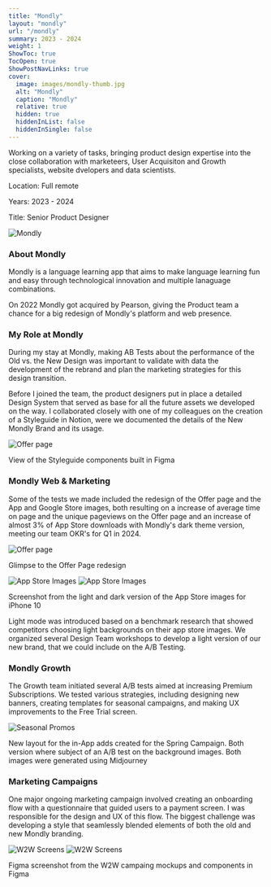 ```yaml
---
title: "Mondly"
layout: "mondly"
url: "/mondly"
summary: 2023 - 2024
weight: 1
ShowToc: true
TocOpen: true
ShowPostNavLinks: true
cover:
  image: images/mondly-thumb.jpg
  alt: "Mondly"
  caption: "Mondly"
  relative: true
  hidden: true
  hiddenInList: false
  hiddenInSingle: false
---
```


<div class="intro-info">

<p class="intro-description">Working on a variety of tasks, bringing product design expertise into the close collaboration with marketeers, User Acquisiton and Growth specialists, website dvelopers and data scientists.</p>
  <p class="intro-details no-margin-bottom">Location: Full remote</p>
  <p class="intro-details no-margin-bottom">Years: 2023 - 2024</p>
  <p class="intro-details no-margin-bottom">Title: Senior Product Designer</p>

</div>

![Mondly](images/mondly-thumb.jpg)

### About Mondly

Mondly is a language learning app that aims to make language learning fun and easy through technological innovation and multiple lanaguage combinations.

On 2022 Mondly got acquired by Pearson, giving the Product team a chance for a big redesign of Mondly's platform and web presence.

### My Role at Mondly

During my stay at Mondly, making AB Tests about the performance of the Old vs. the New Design was important to validate with data the development of the rebrand and plan the marketing strategies for this design transition.

Before I joined the team, the product designers put in place a detailed Design System that served as base for all the future assets we developed on the way. I collaborated closely with one of my colleagues on the creation of a Styleguide in Notion, were we documented the details of the New Mondly Brand and its usage.

![Offer page](images/styleguide-components.png)

<p class="photo-footnote">View of the Styleguide components built in Figma</p>

### Mondly Web & Marketing

Some of the tests we made included the redesign of the Offer page and the App and Google Store images, both resulting on a increase of average time on page and the unique pageviews on the Offer page and an increase of almost 3% of App Store downloads with Mondly's dark theme version, meeting our team OKR's for Q1 in 2024.

![Offer page](images/mondly-offer-page.png)

<p class="photo-footnote">Glimpse to the Offer Page redesign</p>

![App Store Images](images/app-store-images-dark.png)
![App Store Images](images/app-store-images-light.png)

<p class="photo-footnote">Screenshot from the light and dark version of the App Store images for iPhone 10</p>

<div class="box-notes orange">
  Light mode was introduced based on a benchmark research that showed competitors choosing light backgrounds on their app store images. We organized several Design Team workshops to develop a light version of our new brand, that we could include on the A/B Testing.
</div>

### Mondly Growth

The Growth team initiated several A/B tests aimed at increasing Premium Subscriptions. We tested various strategies, including designing new banners, creating templates for seasonal campaigns, and making UX improvements to the Free Trial screen.

![Seasonal Promos](images/seasonal-campaigns.png)

<p class="photo-footnote">New layout for the in-App adds created for the Spring Campaign. Both version where subject of an A/B test on the background images. Both images were generated using Midjourney</p>

### Marketing Campaigns

One major ongoing marketing campaign involved creating an onboarding flow with a questionnaire that guided users to a payment screen. I was responsible for the design and UX of this flow. The biggest challenge was developing a style that seamlessly blended elements of both the old and new Mondly branding.

![W2W Screens](images/w2w-screens.png)
![W2W Screens](images/w2w-components.png)

<p class="photo-footnote">Figma screenshot from the W2W campaing mockups and components in Figma</p>
